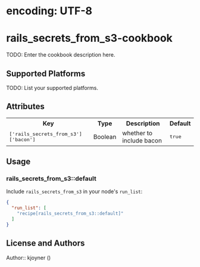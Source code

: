 # encoding: UTF-8

# rails_secrets_from_s3-cookbook

TODO: Enter the cookbook description here.

## Supported Platforms

TODO: List your supported platforms.

## Attributes

<table>
  <tr>
    <th>Key</th>
    <th>Type</th>
    <th>Description</th>
    <th>Default</th>
  </tr>
  <tr>
    <td><tt>['rails_secrets_from_s3']['bacon']</tt></td>
    <td>Boolean</td>
    <td>whether to include bacon</td>
    <td><tt>true</tt></td>
  </tr>
</table>

## Usage

### rails_secrets_from_s3::default

Include `rails_secrets_from_s3` in your node's `run_list`:

```json
{
  "run_list": [
    "recipe[rails_secrets_from_s3::default]"
  ]
}
```

## License and Authors

Author:: kjoyner (<kjoyner>)
